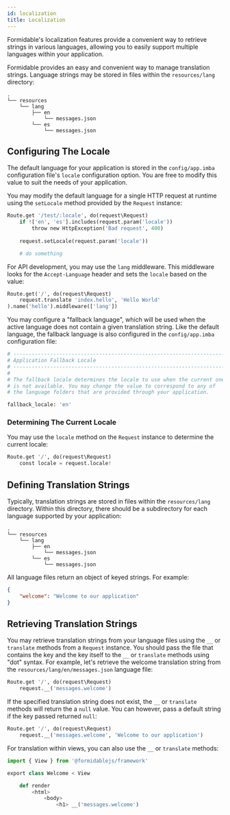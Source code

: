 ```yaml
---
id: localization
title: Localization
---
```


Formidable's localization features provide a convenient way to retrieve strings in various languages, allowing you to easily support multiple languages within your application.

Formidable provides an easy and convenient way to manage translation strings. Language strings may be stored in files within the `resources/lang` directory:

```test
.
└── resources
    └── lang
        ├── en
            └── messages.json
        └── es
            └── messages.json
```

## Configuring The Locale

The default language for your application is stored in the `config/app.imba` configuration file's `locale` configuration option. You are free to modify this value to suit the needs of your application.

You may modify the default language for a single HTTP request at runtime using the `setLocale` method provided by the `Request` instance:

```py
Route.get '/test/:locale', do(request\Request)
	if !['en', 'es'].includes(request.param('locale'))
		throw new HttpException('Bad request', 400)
	
	request.setLocale(request.param('locale'))

	# do something
```

For API development, you may use the `lang` middleware. This middleware looks for the `Accept-Language` header and sets the `locale` based on the value:

```py
Route.get('/', do(request\Request)
	request.translate 'index.hello', 'Hello World'
).name('hello').middleware(['lang'])
```

You may configure a "fallback language", which will be used when the active language does not contain a given translation string. Like the default language, the fallback language is also configured in the `config/app.imba` configuration file:

```py
# --------------------------------------------------------------------------
# Application Fallback Locale
# --------------------------------------------------------------------------
#
# The fallback locale determines the locale to use when the current one
# is not available. You may change the value to correspond to any of
# the language folders that are provided through your application.

fallback_locale: 'en'
```

### Determining The Current Locale

You may use the `locale` method on the `Request` instance to determine the current locale:

```py
Route.get '/', do(request\Request)
	const locale = request.locale!
```

## Defining Translation Strings

Typically, translation strings are stored in files within the `resources/lang` directory. Within this directory, there should be a subdirectory for each language supported by your application:

```text
.
└── resources
    └── lang
        ├── en
            └── messages.json
        └── es
            └── messages.json
```

All language files return an object of keyed strings. For example:

```json title="resources/lang/en/messages.json"
{
	"welcome": "Welcome to our application"
}
```

## Retrieving Translation Strings

You may retrieve translation strings from your language files using the `__` or `translate` methods from a `Request` instance. You should pass the file that contains the key and the key itself to the `__` or `translate` methods using "dot" syntax. For example, let's retrieve the welcome translation string from the `resources/lang/en/messages.json` language file:

```py
Route.get '/', do(request\Request)
	request.__('messages.welcome')
```

If the specified translation string does not exist, the `__` or `translate` methods will return the a `null` value. You can however, pass a default string if the key passed returned `null`:

```py
Route.get '/', do(request\Request)
	request.__('messages.welcome', 'Welcome to our application')
```

For translation within views, you can also use the `__` or `translate` methods:

```py
import { View } from '@formidablejs/framework'

export class Welcome < View

	def render
		<html>
			<body>
				<h1> __('messages.welcome')

```
